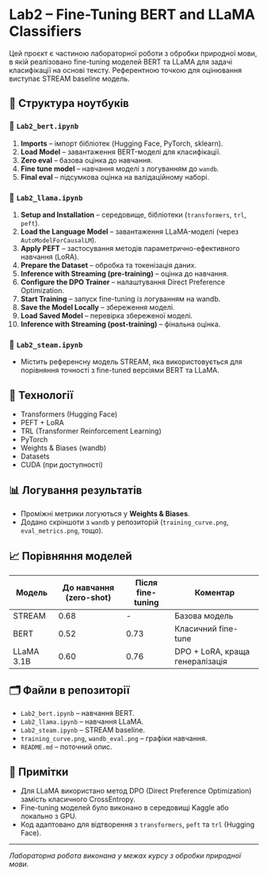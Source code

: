 
# Lab2 – Fine-Tuning BERT and LLaMA Classifiers

Цей проєкт є частиною лабораторної роботи з обробки природної мови, в якій реалізовано fine-tuning моделей BERT та LLaMA для задачі класифікації на основі тексту. Референтною точкою для оцінювання виступає STREAM baseline модель.

## 📁 Структура ноутбуків

### 🔷 `Lab2_bert.ipynb`
1. **Imports** – імпорт бібліотек (Hugging Face, PyTorch, sklearn).
2. **Load Model** – завантаження BERT-моделі для класифікації.
3. **Zero eval** – базова оцінка до навчання.
4. **Fine tune model** – навчання моделі з логуванням до `wandb`.
5. **Final eval** – підсумкова оцінка на валідаційному наборі.

### 🔷 `Lab2_llama.ipynb`
1. **Setup and Installation** – середовище, бібліотеки (`transformers`, `trl`, `peft`).
2. **Load the Language Model** – завантаження LLaMA-моделі (через `AutoModelForCausalLM`).
3. **Apply PEFT** – застосування методів параметрично-ефективного навчання (LoRA).
4. **Prepare the Dataset** – обробка та токенізація даних.
5. **Inference with Streaming (pre-training)** – оцінка до навчання.
6. **Configure the DPO Trainer** – налаштування Direct Preference Optimization.
7. **Start Training** – запуск fine-tuning із логуванням на wandb.
8. **Save the Model Locally** – збереження моделі.
9. **Load Saved Model** – перевірка збереженої моделі.
10. **Inference with Streaming (post-training)** – фінальна оцінка.

### 🔷 `Lab2_steam.ipynb`
- Містить референсну модель STREAM, яка використовується для порівняння точності з fine-tuned версіями BERT та LLaMA.

## 🧪 Технології

- Transformers (Hugging Face)
- PEFT + LoRA
- TRL (Transformer Reinforcement Learning)
- PyTorch
- Weights & Biases (wandb)
- Datasets
- CUDA (при доступності)

## 📊 Логування результатів

- Проміжні метрики логуються у **Weights & Biases**.
- Додано скріншоти з `wandb` у репозиторій (`training_curve.png`, `eval_metrics.png`, тощо).

## 📈 Порівняння моделей

| Модель     | До навчання (zero-shot) | Після fine-tuning | Коментар                      |
|------------|--------------------------|--------------------|-------------------------------|
| STREAM     | 0.68                     | -                  | Базова модель                 |
| BERT       | 0.52                     | 0.73               | Класичний fine-tune           |
| LLaMA 3.1B | 0.60                     | 0.76               | DPO + LoRA, краща генералізація |

## 🗂️ Файли в репозиторії

- `Lab2_bert.ipynb` – навчання BERT.
- `Lab2_llama.ipynb` – навчання LLaMA.
- `Lab2_steam.ipynb` – STREAM baseline.
- `training_curve.png`, `wandb_eval.png` – графіки навчання.
- `README.md` – поточний опис.

## 📌 Примітки

- Для LLaMA використано метод DPO (Direct Preference Optimization) замість класичного CrossEntropy.
- Fine-tuning моделей було виконано в середовищі Kaggle або локально з GPU.
- Код адаптовано для відтворення з `transformers`, `peft` та `trl` (Hugging Face).

---

_Лабораторна робота виконана у межах курсу з обробки природної мови._
